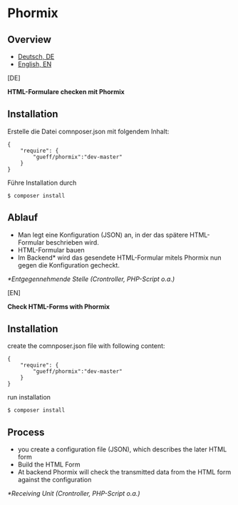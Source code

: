 # Phormix

## Overview
- [Deutsch, DE](#DE)
- [English, EN](#EN)

<a id="DE"></a>[DE]

**HTML-Formulare checken mit Phormix**

## Installation

Erstelle die Datei comnposer.json mit folgendem Inhalt:
~~~
{
    "require": {
        "gueff/phormix":"dev-master"
    }
}
~~~
Führe Installation durch
~~~
$ composer install
~~~

## Ablauf

- Man legt eine Konfiguration (JSON) an, in der das spätere HTML-Formular beschrieben wird. 
- HTML-Formular bauen
- Im Backend* wird das gesendete HTML-Formular mitels Phormix nun gegen die Konfiguration gecheckt.

_\*Entgegennehmende Stelle (Crontroller, PHP-Script o.a.)_


<a id="EN"></a>[EN]

**Check HTML-Forms with Phormix**

## Installation
create the comnposer.json file with following content:
~~~
{
    "require": {
        "gueff/phormix":"dev-master"
    }
}
~~~
run installation
~~~
$ composer install
~~~

## Process
- you create a configuration file (JSON), which describes the later HTML form
- Build the HTML Form
- At backend Phormix will check the transmitted data from the HTML form against the configuration

_\*Receiving Unit (Crontroller, PHP-Script o.a.)_

